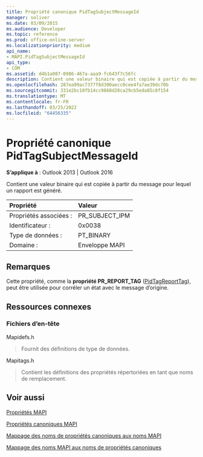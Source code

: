 ```yaml
---
title: Propriété canonique PidTagSubjectMessageId
manager: soliver
ms.date: 03/09/2015
ms.audience: Developer
ms.topic: reference
ms.prod: office-online-server
ms.localizationpriority: medium
api_name:
- MAPI.PidTagSubjectMessageId
api_type:
- COM
ms.assetid: d4b1a087-0986-467a-aaa9-fc643f7c56fc
description: Contient une valeur binaire qui est copiée à partir du message pour lequel un rapport est généré. Cette propriété peut corréler un état avec le message d’origine.
ms.openlocfilehash: 287ea99ac7377f8d300aecc0cee4fa7ae39dc70b
ms.sourcegitcommit: 331e2bc18fb14cc9868d28ca29cb5eda85c8f154
ms.translationtype: MT
ms.contentlocale: fr-FR
ms.lasthandoff: 03/25/2022
ms.locfileid: "64456335"
---
```

# <a name="pidtagsubjectmessageid-canonical-property"></a>Propriété canonique PidTagSubjectMessageId

  
  
**S’applique à** : Outlook 2013 | Outlook 2016 
  
Contient une valeur binaire qui est copiée à partir du message pour lequel un rapport est généré. 
  
|Propriété |Valeur |
|:-----|:-----|
|Propriétés associées :  <br/> |PR_SUBJECT_IPM  <br/> |
|Identificateur :  <br/> |0x0038  <br/> |
|Type de données :  <br/> |PT_BINARY  <br/> |
|Domaine :  <br/> |Enveloppe MAPI  <br/> |
   
## <a name="remarks"></a>Remarques

Cette propriété, comme la **propriété PR_REPORT_TAG** ([PidTagReportTag](pidtagreporttag-canonical-property.md)), peut être utilisée pour corréler un état avec le message d’origine. 
  
## <a name="related-resources"></a>Ressources connexes

### <a name="header-files"></a>Fichiers d’en-tête

Mapidefs.h
  
> Fournit des définitions de type de données.
    
Mapitags.h
  
> Contient les définitions des propriétés répertoriées en tant que noms de remplacement.
    
## <a name="see-also"></a>Voir aussi



[Propriétés MAPI](mapi-properties.md)
  
[Propriétés canoniques MAPI](mapi-canonical-properties.md)
  
[Mappage des noms de propriétés canoniques aux noms MAPI](mapping-canonical-property-names-to-mapi-names.md)
  
[Mappage des noms MAPI aux noms de propriétés canoniques](mapping-mapi-names-to-canonical-property-names.md)

